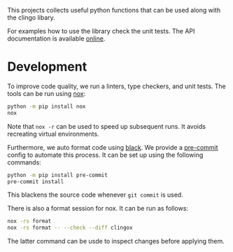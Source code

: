 This projects collects useful python functions that can be used along with the
clingo libary.

For examples how to use the library check the unit tests. The API documentation
is available [online][doc].

# Development

To improve code quality, we run a linters, type checkers, and unit tests. The
tools can be run using [nox]:

```bash
python -m pip install nox
nox
```

Note that `nox -r` can be used to speed up subsequent runs. It avoids
recreating virtual environments.

Furthermore, we auto format code using [black]. We provide a [pre-commit][pre]
config to automate this process. It can be set up using the following commands:

```bash
python -m pip install pre-commit
pre-commit install
```

This blackens the source code whenever `git commit` is used.

There is also a format session for nox. It can be run as follows:

```bash
nox -rs format
nox -rs format -- --check --diff clingox
```

The latter command can be usde to inspect changes before applying them.

[doc]: https://potassco.org/clingo/python-api/current/
[nox]: https://nox.thea.codes/en/stable/index.html
[pre]: https://pre-commit.com/
[black]: https://black.readthedocs.io/en/stable/
